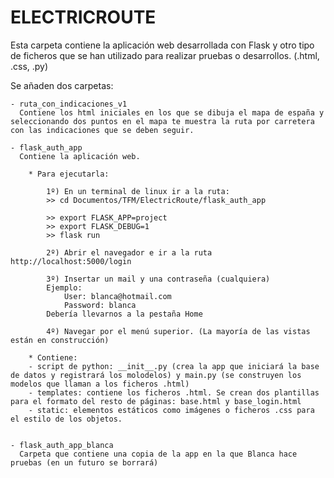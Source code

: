 # ELECTRICROUTE
Esta carpeta contiene la aplicación web desarrollada con Flask y otro tipo de ficheros que se han utilizado para realizar pruebas o desarrollos. (.html, .css, .py)

Se añaden dos carpetas:

	- ruta_con_indicaciones_v1
	  Contiene los html iniciales en los que se dibuja el mapa de españa y seleccionando dos puntos en el mapa te muestra la ruta por carretera con las indicaciones que se deben seguir. 

	- flask_auth_app
	  Contiene la aplicación web.

		* Para ejecutarla: 

			1º) En un terminal de linux ir a la ruta:
			>> cd Documentos/TFM/ElectricRoute/flask_auth_app

			>> export FLASK_APP=project
			>> export FLASK_DEBUG=1
			>> flask run

			2º) Abrir el navegador e ir a la ruta http://localhost:5000/login

			3º) Insertar un mail y una contraseña (cualquiera)
			Ejemplo: 
				User: blanca@hotmail.com
				Password: blanca
			Debería llevarnos a la pestaña Home

			4º) Navegar por el menú superior. (La mayoría de las vistas están en construcción)

		* Contiene:
		- script de python: __init__.py (crea la app que iniciará la base de datos y registrará los molodelos) y main.py (se construyen los modelos que llaman a los ficheros .html)
		- templates: contiene los ficheros .html. Se crean dos plantillas para el formato del resto de páginas: base.html y base_login.html
		- static: elementos estáticos como imágenes o ficheros .css para el estilo de los objetos.


	- flask_auth_app_blanca
	  Carpeta que contiene una copia de la app en la que Blanca hace pruebas (en un futuro se borrará)
